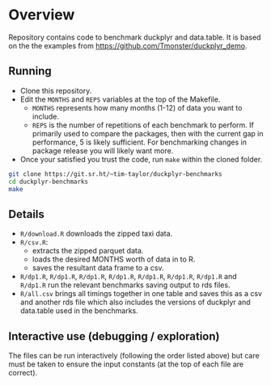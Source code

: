 # Overview

Repository contains code to benchmark duckplyr and data.table. It is based
on the the examples from https://github.com/Tmonster/duckplyr_demo.

## Running

- Clone this repository.
- Edit the `MONTHS` and `REPS` variables at the top of the Makefile.
    - `MONTHS` represents how many months (1-12) of data you want to include.
    - `REPS` is the number of repetitions of each benchmark to perform. If
      primarily used to compare the packages, then with the current gap in
      performance, 5 is likely sufficient. For benchmarking changes in package
      release you will likely want more.
- Once your satisfied you trust the code, run `make` within the cloned folder.

```bash
git clone https://git.sr.ht/~tim-taylor/duckplyr-benchmarks
cd duckplyr-benchmarks
make
```

## Details

- `R/download.R` downloads the zipped taxi data.
- `R/csv.R`:
    - extracts the zipped parquet data.
    - loads the desired MONTHS worth of data in to R.
    - saves the resultant data frame to a csv.
- `R/dp1.R`, `R/dp1.R`, `R/dp1.R`, `R/dp1.R`, `R/dp1.R`, `R/dp1.R`, `R/dp1.R` and `R/dp1.R`
  run the relevant benchmarks saving output to rds files.
- `R/all.csv` brings all timings together in one table and saves this as a csv
  and another rds file which also includes the versions of duckplyr and data.table
  used in the benchmarks.
  
## Interactive use (debugging / exploration)

The files can be run interactively (following the order listed above) but care
must be taken to ensure the input constants (at the top of each file are correct).
